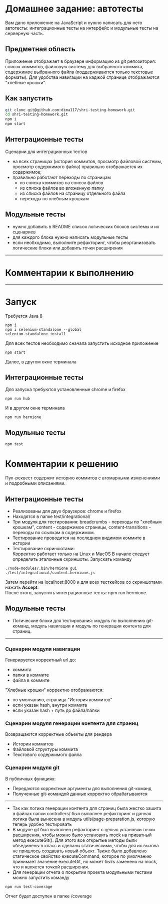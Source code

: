 # Домашнее задание: автотесты

Вам дано приложение на JavaScript и нужно написать для него автотесты: интеграционные тесты на интерфейс и модульные тесты на серверную часть.

## Предметная область

Приложение отображает в браузере информацию из git репозитория: список коммитов, файловую систему для выбранного коммита, содержимое выбранного файла (поддерживаются только текстовые форматы). Для удобства навигации на каджой странице отображаются "хлебные крошки".

## Как запустить

```sh
git clone git@github.com:dima117/shri-testing-homework.git
cd shri-testing-homework.git
npm i
npm start
```

## Интеграционные тесты

Сценарии для интеграционных тестов

- на всех страницах (история коммитов, просмотр файловой системы, просмотр содержимого файла) правильно отображается их содержимое;
- правильно работают переходы по страницам
  - из списка коммитов на список файлов
  - из списка файлов во вложенную папку
  - из списка файлов на страницу отдельного файла
  - переходы по хлебным крошкам

## Модульные тесты

- нужно добавить в README список логических блоков системы и их сценариев
- для каждого блока нужно написать модульные тесты
- если необходимо, выполните рефакторинг, чтобы реорганизовать логические блоки или добавить точки расширения

---
# Комментарии к выполнению
---
# Запуск
Требуется Java 8
```
npm i
npm i selenium-standalone --global
selenium-standalone install
```
Для всех тестов необходимо сначала запустить исходное приложение
```
npm start
```
Далее, в другом окне терминала
## Интеграционные тесты
Для запуска требуются установленные chrome и firefox
```
npm run hub
```
И в другом окне терминала
```
npm run hermione
```
## Модульные тесты
```
npm test
```

# Комментарии к решению
Пул-реквест содержит историю коммитов с атомарными изменениями и подробными описаниями.

## Интеграционные тесты
- Реализованы для двух браузеров: chrome и firefox
- Находятся в папке test/integrational/
- Три модуля для тестирования: breadcrumbs - переходы по "хлебным крошкам", content - содержимое страницы, content-transitions - переходы по ссылкам в содержимом.
- Тестирование проводится на последнем видимом коммите в истории
- Тестирование скриншотами:  
Корректно работает только на Linux и MacOS
В начале следует определить эталонные скриншоты. Запускать команду
```
./node-modules/.bin/hermione gui ./test/integrational/content.hermione.js
```
Затем перейти на localhost:8000 и для всех тесткейсов со скриншотами нажать **Accept**.  
После этого, запустить интеграционные тесты: npm run hermione.

## Модульные тесты
- Логические блоки для тестирования: модуль по выполнению git-команд, модуль навигации и модуль по генерации контента для страниц.
---
### Сценарии модуля навигации
Генерируется корректный url до:
- коммита
- папки в коммите
- файла в коммите

"Хлебные крошки" корректно отображаются:
- по умолчанию, страница "История коммитов"
- если указан hash, внутри коммита
- если указан hash + путь до файла/папки

### Сценарии модуля генерации контента для страниц
Возвращаются корректные объекты для рендера
- Истории коммитов
- Файловой структуры коммита
- Текстового содержимого файла

### Сценарии модуля git
В публичных функциях:
- Передаются корректные аргументы для выполнения git-команд 
- Полученные git-командой данные корректно обрабатываются
---
- Так как логика генерации контента для страниц была жестко зашита в файлах папки controllers/ был выполнен рефакторинг и данная логика была вынесена в модуль utils/page-preparation.js, которую теперь удобно тестировать
- В модуле git был выполнен рефакторинг с целью установки точки расширения, чтобы можно было установить mock на приватный метод executeGit(). Для этого все открытые методы были объединены в класс и сделаны статическими, чтобы для их вызова не пришлось создавать новый объект. Также было добавлено статическое свойство executeCommand, которое по умолчанию принимает значение executeGit, но может быть заменено на mock, что и является точкой расширения.
- Для генерации отчета о покрытии проекта модульными тестами можно запустить команду 
```
npm run test-coverage
```
Отчет будет доступен в папке /coverage

